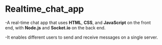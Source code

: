 # Realtime_chat_app

-A real-time chat app that uses **HTML**, **CSS**, and **JavaScript** on the front end, with **Node.js** and
**Socket.io** on the back end.

-It enables different users to send and receive messages on a single server.
